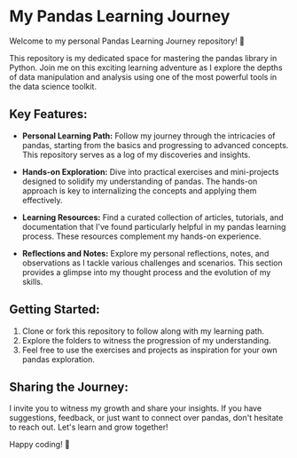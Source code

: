 # My Pandas Learning Journey
Welcome to my personal Pandas Learning Journey repository! 🐼

This repository is my dedicated space for mastering the pandas library in Python. Join me on this exciting learning adventure as I explore the depths of data manipulation and analysis using one of the most powerful tools in the data science toolkit.

## Key Features:
- **Personal Learning Path:** Follow my journey through the intricacies of pandas, starting from the basics and progressing to advanced concepts. This repository serves as a log of my discoveries and insights.

- **Hands-on Exploration:** Dive into practical exercises and mini-projects designed to solidify my understanding of pandas. The hands-on approach is key to internalizing the concepts and applying them effectively.

- **Learning Resources:** Find a curated collection of articles, tutorials, and documentation that I've found particularly helpful in my pandas learning process. These resources complement my hands-on experience.

- **Reflections and Notes:** Explore my personal reflections, notes, and observations as I tackle various challenges and scenarios. This section provides a glimpse into my thought process and the evolution of my skills.

## Getting Started:
1. Clone or fork this repository to follow along with my learning path.
2. Explore the folders to witness the progression of my understanding.
3. Feel free to use the exercises and projects as inspiration for your own pandas exploration.

## Sharing the Journey:
I invite you to witness my growth and share your insights. If you have suggestions, feedback, or just want to connect over pandas, don't hesitate to reach out. Let's learn and grow together!

Happy coding! 🚀
